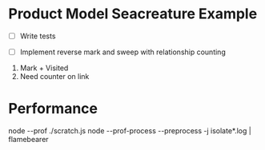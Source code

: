 # Product Model Seacreature Example

- [ ] Write tests
- [ ] Implement reverse mark and sweep with relationship counting


1. Mark + Visited
1. Need counter on link


# Performance
node --prof ./scratch.js
node --prof-process --preprocess -j isolate*.log | flamebearer

